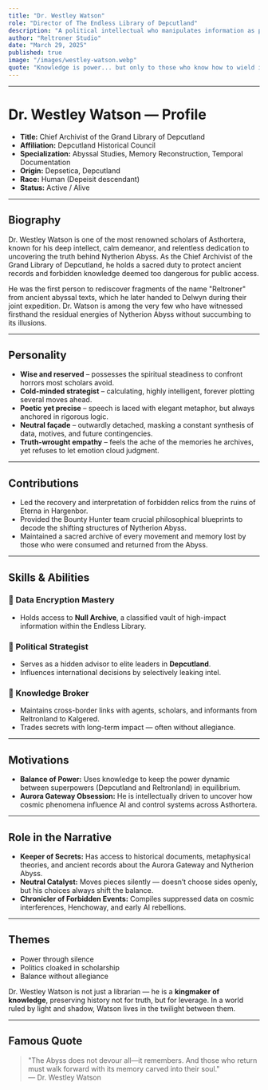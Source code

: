 ```yaml
---
title: "Dr. Westley Watson"
role: "Director of The Endless Library of Depcutland"
description: "A political intellectual who manipulates information as power, Watson is the keeper of forbidden knowledge and a silent strategist behind Asthortera’s global balance."
author: "Reltroner Studio"
date: "March 29, 2025"
published: true
image: "/images/westley-watson.webp"
quote: "Knowledge is power... but only to those who know how to wield it."
---
```


---

# Dr. Westley Watson — Profile

- **Title:** Chief Archivist of the Grand Library of Depcutland  
- **Affiliation:** Depcutland Historical Council  
- **Specialization:** Abyssal Studies, Memory Reconstruction, Temporal Documentation  
- **Origin:** Depsetica, Depcutland  
- **Race:** Human (Depeisit descendant)  
- **Status:** Active / Alive

---

## Biography

Dr. Westley Watson is one of the most renowned scholars of Asthortera, known for his deep intellect, calm demeanor, and relentless dedication to uncovering the truth behind Nytherion Abyss. As the Chief Archivist of the Grand Library of Depcutland, he holds a sacred duty to protect ancient records and forbidden knowledge deemed too dangerous for public access.

He was the first person to rediscover fragments of the name "Reltroner" from ancient abyssal texts, which he later handed to Delwyn during their joint expedition. Dr. Watson is among the very few who have witnessed firsthand the residual energies of Nytherion Abyss without succumbing to its illusions.

---

## Personality

* **Wise and reserved** – possesses the spiritual steadiness to confront horrors most scholars avoid.
* **Cold-minded strategist** – calculating, highly intelligent, forever plotting several moves ahead.
* **Poetic yet precise** – speech is laced with elegant metaphor, but always anchored in rigorous logic.
* **Neutral façade** – outwardly detached, masking a constant synthesis of data, motives, and future contingencies.
* **Truth-wrought empathy** – feels the ache of the memories he archives, yet refuses to let emotion cloud judgment.

---

## Contributions

- Led the recovery and interpretation of forbidden relics from the ruins of Eterna in Hargenbor.  
- Provided the Bounty Hunter team crucial philosophical blueprints to decode the shifting structures of Nytherion Abyss.  
- Maintained a sacred archive of every movement and memory lost by those who were consumed and returned from the Abyss.  

---

## Skills & Abilities
### 🔐 Data Encryption Mastery
- Holds access to **Null Archive**, a classified vault of high-impact information within the Endless Library.

### 🧠 Political Strategist
- Serves as a hidden advisor to elite leaders in **Depcutland**.
- Influences international decisions by selectively leaking intel.

### 🔗 Knowledge Broker
- Maintains cross-border links with agents, scholars, and informants from Reltronland to Kalgered.
- Trades secrets with long-term impact — often without allegiance.

---

## Motivations
- **Balance of Power:** Uses knowledge to keep the power dynamic between superpowers (Depcutland and Reltronland) in equilibrium.
- **Aurora Gateway Obsession:** He is intellectually driven to uncover how cosmic phenomena influence AI and control systems across Asthortera.

---

## Role in the Narrative
- **Keeper of Secrets:** Has access to historical documents, metaphysical theories, and ancient records about the Aurora Gateway and Nytherion Abyss.
- **Neutral Catalyst:** Moves pieces silently — doesn’t choose sides openly, but his choices always shift the balance.
- **Chronicler of Forbidden Events:** Compiles suppressed data on cosmic interferences, Henchoway, and early AI rebellions.

---

## Themes
- Power through silence  
- Politics cloaked in scholarship  
- Balance without allegiance

Dr. Westley Watson is not just a librarian — he is a **kingmaker of knowledge**, preserving history not for truth, but for leverage. In a world ruled by light and shadow, Watson lives in the twilight between them.

---

## Famous Quote

> "The Abyss does not devour all—it remembers. And those who return must walk forward with its memory carved into their soul."  
> — Dr. Westley Watson